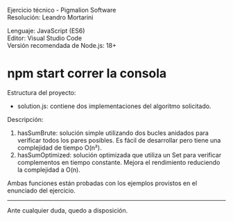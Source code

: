 Ejercicio técnico - Pigmalion Software  
Resolución: Leandro Mortarini

Lenguaje: JavaScript (ES6)  
Editor: Visual Studio Code  
Versión recomendada de Node.js: 18+

# npm start correr la consola

Estructura del proyecto:

- solution.js: contiene dos implementaciones del algoritmo solicitado.

Descripción:

1. hasSumBrute: solución simple utilizando dos bucles anidados para verificar todos los pares posibles. Es fácil de desarrollar pero tiene una complejidad de tiempo O(n²).
2. hasSumOptimized: solución optimizada que utiliza un Set para verificar complementos en tiempo constante. Mejora el rendimiento reduciendo la complejidad a O(n).

Ambas funciones están probadas con los ejemplos provistos en el enunciado del ejercicio.

---

Ante cualquier duda, quedo a disposición.
